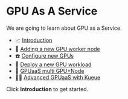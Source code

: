 # GPU As A Service

We are going to learn about GPU as a Service.

* 📈 [Introduction](6-gpuaas/0-intro.md)
* 🚀 [Adding a new GPU worker node](6-gpuaas/1-add-gpu-node-cluster.md)
* ☎️ [Configure new GPUs](6-gpuaas/2-gpu-operator.md)
* 🥡 [Deploy a new GPU workload](6-gpuaas/3-new-gpu-workload.md)
* 🎉 [GPUaaS multi GPU+Node](6-gpuaas/5-gpuaas-multi-gpu-node.md)
* 👷‍♂️ [Advanced GPUaaS with Kueue](6-gpuaas/4-advanced-gpuaas.md)

Click **Introduction** to get started.
